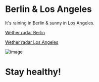 # Berlin & Los Angeles
It's raining in Berlin & sunny in Los Angeles.

[Wether radar Berlin](https://www.bbc.com/weather/2950159)


[Wether radar Los Angeles](https://www.bbc.com/weather/2950159)


![image](https://static.lingoneo.org/img/medialib/_1071706322__w800_21of800-13of562-558of800-550of562.jpg)

# Stay healthy!